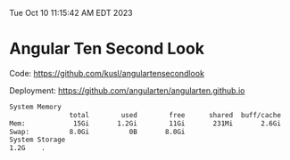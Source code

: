 Tue Oct 10 11:15:42 AM EDT 2023

# Angular Ten Second Look

Code: https://github.com/kusl/angulartensecondlook

Deployment: https://github.com/angularten/angularten.github.io

```bash
System Memory
               total        used        free      shared  buff/cache   available
Mem:            15Gi       1.2Gi        11Gi       231Mi       2.6Gi        13Gi
Swap:          8.0Gi          0B       8.0Gi
System Storage
1.2G	.
